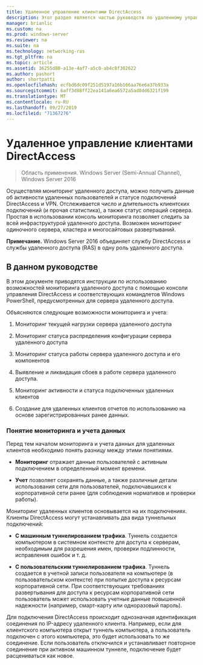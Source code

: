 ```yaml
---
title: Удаленное управление клиентами DirectAccess
description: Этот раздел является частью руководств по удаленному управлению клиентами DirectAccess в Windows Server 2016.
manager: brianlic
ms.custom: na
ms.prod: windows-server
ms.reviewer: na
ms.suite: na
ms.technology: networking-ras
ms.tgt_pltfrm: na
ms.topic: article
ms.assetid: 36255d80-a13e-4af7-a5c0-ab4c8f302622
ms.author: pashort
author: shortpatti
ms.openlocfilehash: ecfbd6dc09f251d5197a16b166aa76e6a37b933a
ms.sourcegitcommit: 6aff3d88ff22ea141a6ea6572a5ad8dd6321f199
ms.translationtype: MT
ms.contentlocale: ru-RU
ms.lasthandoff: 09/27/2019
ms.locfileid: "71367276"
---
```

# <a name="manage-directaccess-clients-remotely"></a>Удаленное управление клиентами DirectAccess

>Область применения. Windows Server (Semi-Annual Channel), Windows Server 2016

Осуществляя мониторинг удаленного доступа, можно получить данные об активности удаленных пользователей и статусе подключений DirectAccess и VPN. Отслеживается число и длительность клиентских подключений (и прочая статистика), а также статус операций сервера. Простая в использовании консоль мониторинга позволяет следить за всей инфраструктурой удаленного доступа. Возможен мониторинг одиночного сервера, кластера и многосайтовых развертываний.  
  
**Примечание.** Windows Server 2016 объединяет службу DirectAccess и службы удаленного доступа (RAS) в одну роль удаленного доступа.  
  
## <a name="in-this-guide"></a>В данном руководстве  
В этом документе приводятся инструкции по использованию возможностей мониторинга удаленного доступа с помощью консоли управления DirectAccess и соответствующих командлетов Windows PowerShell, предусмотренных для сервера удаленного доступа.  
  
Объясняются следующие возможности мониторинга и учета:  
  
1.  Мониторинг текущей нагрузки сервера удаленного доступа  
  
2.  Мониторинг статуса распределения конфигурации сервера удаленного доступа  
  
3.  Мониторинг статуса работы сервера удаленного доступа и его компонентов  
  
4.  Выявление и ликвидация сбоев в работе сервера удаленного доступа.  
  
5.  Мониторинг активности и статуса подключенных удаленных клиентов  
  
6.  Создание для удаленных клиентов отчетов по использованию на основе зарегистрированных ранее данных.  
  
### <a name="understand-monitoring-and-accounting"></a>Понятие мониторинга и учета данных  
Перед тем началом мониторинга и учета данных для удаленных клиентов необходимо понять разницу между этими понятиями.  
  
-   **Мониторинг** отражает данные пользователей с активным подключением в определенный момент времени.  
  
-   **Учет** позволяет сохранять данные, а также различные детали использования сети для пользователей, подключавшихся к корпоративной сети ранее (для соблюдения нормативов и проверки работы).  
  
Мониторинг удаленных клиентов основывается на их подключениях. Клиенты DirectAccess могут устанавливать два вида туннельных подключений:  
  
-   **С машинным туннелированием трафика**. Туннель создается компьютером в системном контексте для доступа к серверам, необходимым для разрешения имен, проверки подлинности, исправления ошибок и т. д.  
  
-   **С пользовательским туннелированием трафика**. Туннель создается в учетной записи пользователя на компьютере (в пользовательском контексте) при попытке доступа к ресурсам корпоративной сети. При соответствующих требованиях развертывания для доступа к ресурсам корпоративной сети пользователь может использовать учетные данные повышенной надежности (например, смарт-карту или одноразовый пароль).  
  
Для подключения DirectAccess происходит однозначная идентификация соединения по IP-адресу удаленного клиента. Например, если для клиентского компьютера открыт туннель компьютера, а пользователь подключен с этого компьютера, это будет использовать то же соединение. Если пользователь отключился и устанавливает повторное соединение при активном машинном туннеле, подключение будет расцениваться как новое.  
  


